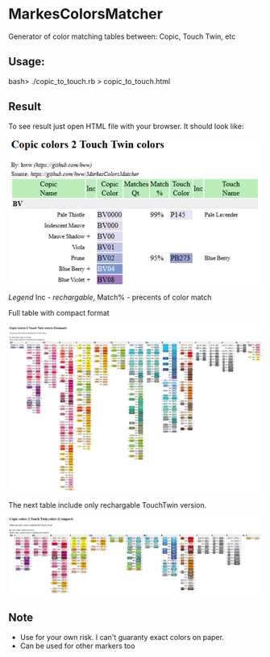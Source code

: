 # MarkesColorsMatcher

Generator of color matching tables between: Copic, Touch Twin, etc

## Usage:

bash> ./copic_to_touch.rb > copic_to_touch.html

## Result

To see result just open HTML file with your browser. It should look like:

![Sample](Sample.png)

*Legend* Inc - _rechargable_, Match% - precents of color match 

Full table with compact format

![Copic to Touch Table](copic_to_touch_colors_compact.jpg)


The next table include only rechargable TouchTwin version.

![Copic to Touch Table (Ink Only)](copic_to_touch_colors_compact_inkonly.jpg)

## Note
* Use for your own risk. I can't guaranty exact colors on paper.
* Can be used for other markers too

